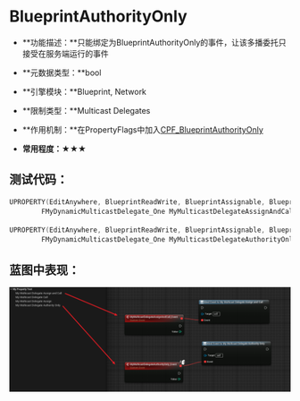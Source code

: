 # BlueprintAuthorityOnly

- **功能描述：**只能绑定为BlueprintAuthorityOnly的事件，让该多播委托只接受在服务端运行的事件

- **元数据类型：**bool
- **引擎模块：**Blueprint, Network
- **限制类型：**Multicast Delegates
- **作用机制：**在PropertyFlags中加入[CPF_BlueprintAuthorityOnly](../../../../Flags/EPropertyFlags/CPF_BlueprintAuthorityOnly.md)
- **常用程度：**★★★

## 测试代码：

```cpp
UPROPERTY(EditAnywhere, BlueprintReadWrite, BlueprintAssignable, BlueprintCallable)
		FMyDynamicMulticastDelegate_One MyMulticastDelegateAssignAndCall;

UPROPERTY(EditAnywhere, BlueprintReadWrite, BlueprintAssignable, BlueprintCallable, BlueprintAuthorityOnly)
		FMyDynamicMulticastDelegate_One MyMulticastDelegateAuthorityOnly;
```

## 蓝图中表现：

![Untitled](Untitled.png)